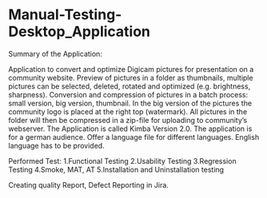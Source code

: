 # Manual-Testing-Desktop_Application

Summary of the Application:

Application to convert and optimize Digicam pictures for presentation on a
community website. Preview of pictures in a folder as thumbnails, multiple
pictures can be selected, deleted, rotated and optimized (e.g. brightness,
sharpness). Conversion and compression of pictures in a batch process: small
version, big version, thumbnail. In the big version of the pictures the community
logo is placed at the right top (watermark). All pictures in the folder will then be
compressed in a zip-file for uploading to community’s webserver. The Application
is called Kimba Version 2.0.
The application is for a german audience. Offer a language file for different
languages. English language has to be provided.

Performed Test:
1.Functional Testing
2.Usability Testing
3.Regression Testing
4.Smoke, MAT, AT
5.Installation and Uninstallation testing

Creating quality Report, Defect Reporting in Jira.
